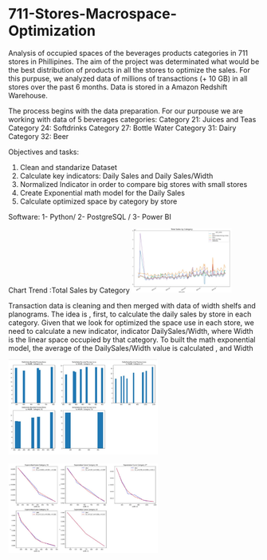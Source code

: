 # 711-Stores-Macrospace-Optimization

Analysis of occupied spaces of the beverages products categories in 711 stores in Phillipines. The aim of the project was determinated what would be the best distribution of products in all the stores to optimize the sales. For this purpuse, we analyzed data of millions of transactions (+ 10 GB) in all stores over the past 6 months. Data is stored in a Amazon Redshift Warehouse.

The process begins with the data preparation. For our purpouse we are working with data of 5 beverages categories:
Category 21: Juices and Teas
Category 24: Softdrinks
Category 27: Bottle Water
Category 31: Dairy
Category 32: Beer

Objectives and tasks:
1.	Clean and standarize Dataset
2.	Calculate key indicators: Daily Sales and Daily Sales/Width
3.  Normalized Indicator in order to compare big stores with small stores
4.	Create Exponential math model for the Daily Sales
5.	Calculate optimized space by category by store

Software: 1- Python/  2- PostgreSQL  /  3- Power BI

Chart Trend :Total Sales by Category 
<img
  src="/Images/Salesbymonth.JPG"
  alt="Salesbymonth"
  title="Salesbymonth"
  style="display: inline-block; margin: 0 auto; max-width: 200px">

Transaction data is cleaning and then merged with data of width shelfs and planograms. The idea is , first, to calculate the daily sales by store in each category. Given that we look for optimized the space use in each store, we need to calculate a new indicator, indicator DailySales/Width, where Width is the linear space occupied by that category.  To built the math exponential model, the average of the DailySales/Width value is calculated , and Width 






  
 <img
  src="/Images/dailysalesnormalized.JPG"
  alt="dailysalesnormalized"
  title="dailysalesnormalized"
  style="display: inline-block; margin: 0 auto; max-width: 300px">
  
 <img
  src="/Images/exponentialcurve.JPG"
  alt="exponentialcurve"
  title="exponentialcurve"
  style="display: inline-block; margin: 0 auto; max-width: 300px">

